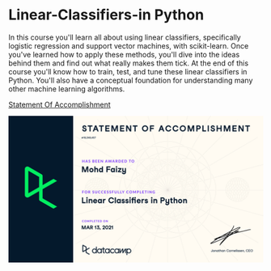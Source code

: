 # Linear-Classifiers-in Python

In this course you'll learn all about using linear classifiers, specifically logistic regression and support vector machines, with scikit-learn. Once you've learned how to apply these methods, you'll dive into the ideas behind them and find out what really makes them tick. At the end of this course you'll know how to train, test, and tune these linear classifiers in Python. You'll also have a conceptual foundation for understanding many other machine learning algorithms.

[Statement Of Accomplishment]()

 <p align='center'>
  <a href="#">
    <img src='https://github.com/mohd-faizy/CAREER-TRACK-Machine-Learning-Scientist-with-Python/blob/main/_Certificates/%5BCert%5D_03_Linear%20Classifiers%20in%20Python.jpg?raw=true' alt="cert-03">
  </a>
</p>
